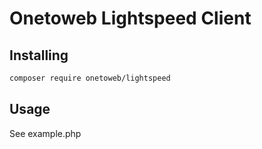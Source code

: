 # Onetoweb Lightspeed Client

## Installing

```bash
composer require onetoweb/lightspeed
```

## Usage

See example.php